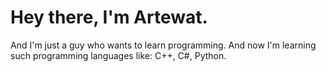 # Hey there, I'm Artewat.
And I'm just a guy who wants to learn programming.
And now I'm learning such programming languages like: C++, C#, Python.
